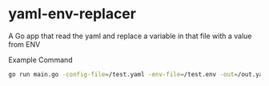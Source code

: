 # yaml-env-replacer

A Go app that read the yaml and replace a variable in that file with a value from ENV

Example Command

```bash
go run main.go -config-file=/test.yaml -env-file=/test.env -out=/out.yaml
```

